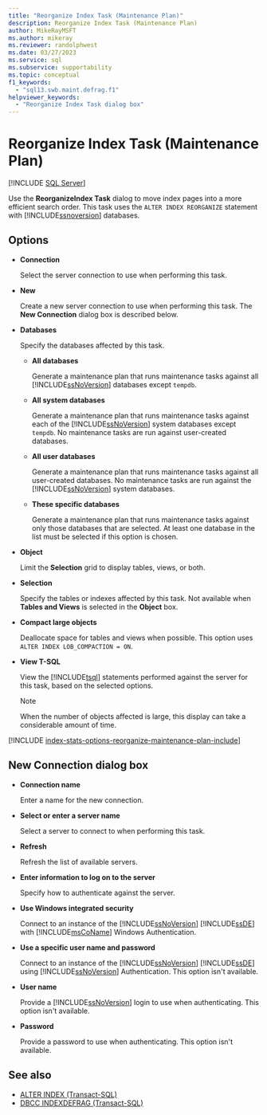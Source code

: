```yaml
---
title: "Reorganize Index Task (Maintenance Plan)"
description: Reorganize Index Task (Maintenance Plan)
author: MikeRayMSFT
ms.author: mikeray
ms.reviewer: randolphwest
ms.date: 03/27/2023
ms.service: sql
ms.subservice: supportability
ms.topic: conceptual
f1_keywords:
  - "sql13.swb.maint.defrag.f1"
helpviewer_keywords:
  - "Reorganize Index Task dialog box"
---
```

# Reorganize Index Task (Maintenance Plan)

[!INCLUDE [SQL Server](../../includes/applies-to-version/sqlserver.md)]

Use the **ReorganizeIndex Task** dialog to move index pages into a more efficient search order. This task uses the `ALTER INDEX REORGANIZE` statement with [!INCLUDE[ssnoversion](../../includes/ssnoversion-md.md)] databases.

## Options

- **Connection**

  Select the server connection to use when performing this task.

- **New**

  Create a new server connection to use when performing this task. The **New Connection** dialog box is described below.

- **Databases**

  Specify the databases affected by this task.

  - **All databases**

    Generate a maintenance plan that runs maintenance tasks against all [!INCLUDE[ssNoVersion](../../includes/ssnoversion-md.md)] databases except `tempdb`.

  - **All system databases**

    Generate a maintenance plan that runs maintenance tasks against each of the [!INCLUDE[ssNoVersion](../../includes/ssnoversion-md.md)] system databases except `tempdb`. No maintenance tasks are run against user-created databases.

  - **All user databases**

    Generate a maintenance plan that runs maintenance tasks against all user-created databases. No maintenance tasks are run against the [!INCLUDE[ssNoVersion](../../includes/ssnoversion-md.md)] system databases.

  - **These specific databases**

    Generate a maintenance plan that runs maintenance tasks against only those databases that are selected. At least one database in the list must be selected if this option is chosen.

- **Object**

  Limit the **Selection** grid to display tables, views, or both.

- **Selection**

  Specify the tables or indexes affected by this task. Not available when **Tables and Views** is selected in the **Object** box.

- **Compact large objects**

  Deallocate space for tables and views when possible. This option uses `ALTER INDEX LOB_COMPACTION = ON`.

- **View T-SQL**

  View the [!INCLUDE[tsql](../../includes/tsql-md.md)] statements performed against the server for this task, based on the selected options.

  > [!NOTE]  
  > When the number of objects affected is large, this display can take a considerable amount of time.

[!INCLUDE [index-stats-options-reorganize-maintenance-plan-include](../../includes/paragraph-content/index-stats-options-reorganize-maintenance-plan-include.md)]

## New Connection dialog box

- **Connection name**

  Enter a name for the new connection.

- **Select or enter a server name**

  Select a server to connect to when performing this task.

- **Refresh**

  Refresh the list of available servers.

- **Enter information to log on to the server**

  Specify how to authenticate against the server.

- **Use Windows integrated security**

  Connect to an instance of the [!INCLUDE[ssNoVersion](../../includes/ssnoversion-md.md)] [!INCLUDE[ssDE](../../includes/ssde-md.md)] with [!INCLUDE[msCoName](../../includes/msconame-md.md)] Windows Authentication.

- **Use a specific user name and password**

  Connect to an instance of the [!INCLUDE[ssNoVersion](../../includes/ssnoversion-md.md)] [!INCLUDE[ssDE](../../includes/ssde-md.md)] using [!INCLUDE[ssNoVersion](../../includes/ssnoversion-md.md)] Authentication. This option isn't available.

- **User name**

  Provide a [!INCLUDE[ssNoVersion](../../includes/ssnoversion-md.md)] login to use when authenticating. This option isn't available.

- **Password**

  Provide a password to use when authenticating. This option isn't available.

## See also

- [ALTER INDEX (Transact-SQL)](../../t-sql/statements/alter-index-transact-sql.md)
- [DBCC INDEXDEFRAG (Transact-SQL)](../../t-sql/database-console-commands/dbcc-indexdefrag-transact-sql.md)
